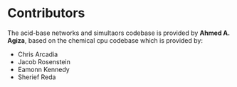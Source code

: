 # Contributors
The acid-base networks and simultaors codebase is provided by **Ahmed A. Agiza**, based on the chemical cpu codebase which is provided by:
- Chris Arcadia
- Jacob Rosenstein
- Eamonn Kennedy
- Sherief Reda